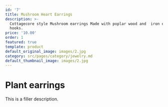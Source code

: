 ```yaml
---
id: '7'
title: Mushroom Heart Earrings
description: >-
  Cottagecore style Mushroom earrings Made with poplar wood and  iron earring
  hooks.
price: '10.00'
order: 1
featured: true
template: product
default_original_image: images/2.jpg
category: src/pages/category/jewelry.md
default_thumbnail_image: images/2.jpg
---
```

# Plant earrings

This is a filler description.
